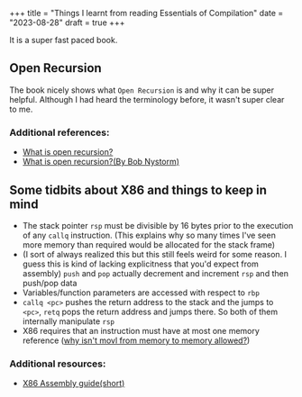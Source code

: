 +++
title = "Things I learnt from reading Essentials of Compilation"
date = "2023-08-28"
draft = true
+++

It is a super fast paced book.

## Open Recursion

The book nicely shows what `Open Recursion` is and why it can be super helpful.
Although I had heard the terminology before, it wasn't super clear to me.

### Additional references:

- [What is open recursion?](https://stackoverflow.com/questions/6089086/what-is-open-recursion)
- [What is open recursion?(By Bob Nystorm)](https://journal.stuffwithstuff.com/2013/08/26/what-is-open-recursion/)

## Some tidbits about X86 and things to keep in mind

- The stack pointer `rsp` must be divisible by 16 bytes prior to the execution
  of any `callq` instruction. (This explains why so many times I've seen more
  memory than required would be allocated for the stack frame)
- (I sort of always realized this but this still feels weird for some reason. I
  guess this is kind of lacking explicitness that you'd expect from assembly)
  `push` and `pop` actually decrement and increment `rsp` and then push/pop data
- Variables/function parameters are accessed with respect to `rbp`
- `callq <pc>` pushes the return address to the stack and the jumps to `<pc>`,
  `retq` pops the return address and jumps there. So both of them internally
  manipulate `rsp`
- X86 requires that an instruction must have at most one memory reference
  ([why isn't movl from memory to memory allowed?](https://stackoverflow.com/questions/33794169/why-isnt-movl-from-memory-to-memory-allowed))

### Additional resources:

- [X86 Assembly guide(short)](https://flint.cs.yale.edu/cs421/papers/x86-asm/asm.html)
